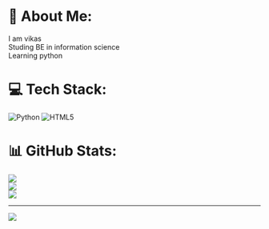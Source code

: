 # 💫 About Me:
I am vikas <br>Studing BE in information science <br>Learning python 


# 💻 Tech Stack:
![Python](https://img.shields.io/badge/python-3670A0?style=for-the-badge&logo=python&logoColor=ffdd54) ![HTML5](https://img.shields.io/badge/html5-%23E34F26.svg?style=for-the-badge&logo=html5&logoColor=white)
# 📊 GitHub Stats:
![](https://github-readme-stats.vercel.app/api?username=Vikas63633&theme=dark&hide_border=false&include_all_commits=false&count_private=false)<br/>
![](https://nirzak-streak-stats.vercel.app/?user=Vikas63633&theme=dark&hide_border=false)<br/>
![](https://github-readme-stats.vercel.app/api/top-langs/?username=Vikas63633&theme=dark&hide_border=false&include_all_commits=false&count_private=false&layout=compact)

---
[![](https://visitcount.itsvg.in/api?id=Vikas63633&icon=0&color=0)](https://visitcount.itsvg.in)

<!-- Proudly created with GPRM ( https://gprm.itsvg.in ) -->
